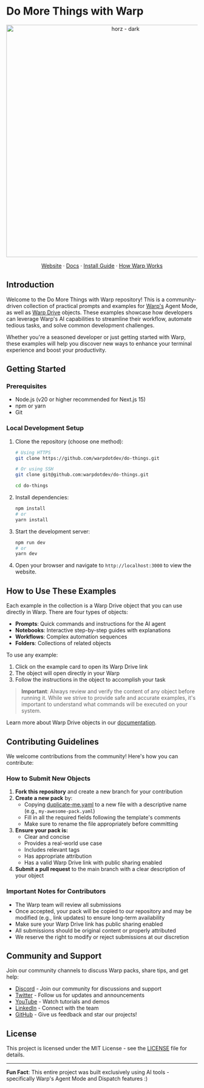 # Do More Things with Warp

<p align="center">
    <a href="https://app.warp.dev/get_warp">
    <img width="612" alt="horz - dark" src="https://storage.googleapis.com/warpdotdev-content/warp_logo-21_10.png">
    </a>
</p>

<p align="center">
  <a href="https://www.warp.dev">Website</a>
  ·
  <a href="https://docs.warp.dev">Docs</a>
  ·
  <a href="https://docs.warp.dev/getting-started/getting-started-with-warp">Install Guide</a>
  ·
  <a href="https://www.warp.dev/blog/how-warp-works">How Warp Works</a>
</p>

## Introduction

Welcome to the Do More Things with Warp repository! This is a community-driven collection of practical prompts and examples for [Warp's](https://warp.dev) Agent Mode, as well as [Warp Drive](https://docs.warp.dev/features/warp-drive) objects. These examples showcase how developers can leverage Warp's AI capabilities to streamline their workflow, automate tedious tasks, and solve common development challenges.

Whether you're a seasoned developer or just getting started with Warp, these examples will help you discover new ways to enhance your terminal experience and boost your productivity.

## Getting Started

### Prerequisites
- Node.js (v20 or higher recommended for Next.js 15)
- npm or yarn
- Git

### Local Development Setup
1. Clone the repository (choose one method):
   ```bash
   # Using HTTPS
   git clone https://github.com/warpdotdev/do-things.git
   
   # Or using SSH
   git clone git@github.com:warpdotdev/do-things.git
   
   cd do-things
   ```

2. Install dependencies:
   ```bash
   npm install
   # or
   yarn install
   ```

3. Start the development server:
   ```bash
   npm run dev
   # or
   yarn dev
   ```

4. Open your browser and navigate to `http://localhost:3000` to view the website.

## How to Use These Examples

Each example in the collection is a Warp Drive object that you can use directly in Warp. There are four types of objects:

- **Prompts**: Quick commands and instructions for the AI agent
- **Notebooks**: Interactive step-by-step guides with explanations
- **Workflows**: Complex automation sequences
- **Folders**: Collections of related objects

To use any example:
1. Click on the example card to open its Warp Drive link
2. The object will open directly in your Warp
3. Follow the instructions in the object to accomplish your task

> **Important**: Always review and verify the content of any object before running it. While we strive to provide safe and accurate examples, it's important to understand what commands will be executed on your system.

Learn more about Warp Drive objects in our [documentation](https://docs.warp.dev/warp-drive).

## Contributing Guidelines

We welcome contributions from the community! Here's how you can contribute:

### How to Submit New Objects

1. **Fork this repository** and create a new branch for your contribution
2. **Create a new pack** by:
   - Copying [duplicate-me.yaml](https://github.com/warpdotdev/do-things/blob/main/public/objects/duplicate-me.yaml) to a new file with a descriptive name (e.g., `my-awesome-pack.yaml`)
   - Fill in all the required fields following the template's comments
   - Make sure to rename the file appropriately before committing
3. **Ensure your pack is:**
   - Clear and concise
   - Provides a real-world use case
   - Includes relevant tags
   - Has appropriate attribution
   - Has a valid Warp Drive link with public sharing enabled
4. **Submit a pull request** to the main branch with a clear description of your object

### Important Notes for Contributors

- The Warp team will review all submissions
- Once accepted, your pack will be copied to our repository and may be modified (e.g., link updates) to ensure long-term availability
- Make sure your Warp Drive link has public sharing enabled
- All submissions should be original content or properly attributed
- We reserve the right to modify or reject submissions at our discretion

## Community and Support

Join our community channels to discuss Warp packs, share tips, and get help:

- [Discord](https://discord.com/invite/warpdotdev) - Join our community for discussions and support
- [Twitter](https://x.com/warpdotdev) - Follow us for updates and announcements
- [YouTube](https://www.youtube.com/@warpdotdev) - Watch tutorials and demos
- [LinkedIn](https://www.linkedin.com/company/warpdotdev) - Connect with the team
- [GitHub](https://github.com/warpdotdev) - Give us feedback and star our projects!

## License

This project is licensed under the MIT License - see the [LICENSE](LICENSE) file for details.

---

**Fun Fact**: This entire project was built exclusively using AI tools - specifically Warp's Agent Mode and Dispatch features :)
